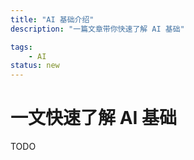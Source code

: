 ```yaml
---
title: "AI 基础介绍"
description: "一篇文章带你快速了解 AI 基础"

tags:
    - AI
status: new
---
```


# 一文快速了解 AI 基础

TODO